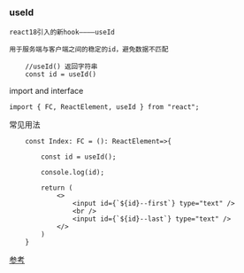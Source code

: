 ### useId
    react18引入的新hook————useId
    
    用于服务端与客户端之间的稳定的id，避免数据不匹配

```tsx
    //useId() 返回字符串
    const id = useId()  
```

import and interface
```tsx
import { FC, ReactElement, useId } from "react";
```

常见用法
```tsx
    const Index: FC = (): ReactElement=>{

        const id = useId();

        console.log(id);

        return (
            <>
                <input id={`${id}--first`} type="text" />
                <br />
                <input id={`${id}--last`} type="text" />
            </>
        )
    }
```
[参考](https://reactjs.org/docs/hooks-reference.html#useid)

